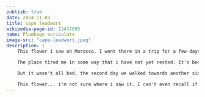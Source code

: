 ```yaml
---
publish: true
date: 2024-11-03
title: cape leadwort
wikipedia-page-id: 12437895
name: Plumbago auriculata
image-src: "cape-leadwort.jpeg"
description: |
    This flower i saw on Morocco. I went there in a trip for a few days and visited Marrakesh. Days after the trip and i'm still not sure what to think of it... i have lots of thoughts about the place and the trip. We had two full days there, excluding the days before and after traveling into and out of the place. The first day we saw the old town, since we were sleeping close to the big square near the medina and that's where we walked. We visited the Bahia Palace and then walked the medina. The second day, we walked to what seemed a more modern side of town, and visited the Yves Saint Laurent museum. 

    The place tired me in some way that i have not yet rested. It's been a week since our going there and i'm still somehow... feeling displaced back home. I'm not sure what malady is this that keeps me out of touch with normal life even having slept and eaten well for days. I guess i must return to work, to feel the coming and going of people and the rhythms of regular life. I hope that's what it is. I admit, the first day in the old city drained me in a particular way, like that of visiting a big fair and needing a good rest the following day away from other people. We were approached so frequently by people who saw us as potential costumers, it eventually dawned on me that i was becoming part of a ritual that was already there for me to walk into. The requesting, the denial, after just one day i felt as trained in telling these sellers "Thanks, but no" (or rather the "merci, mais non", which is probably incorrect) as they might have been in approaching someone they know will most likely rebuke their approach. I suppose those who live there are familiar with this dynamic, or are perhaps not approached lacking our evident look of outsiders. But to me this was very tiring. I was not expecting to be that affected honestly... but i admit it was not easy. That first day we returned to the hotel room for a rest before dinner and i was dreading leaving again and crossing those same streets and knowing how much it would demand of me. 

    But it wasn't all bad, the second day we walked towards another side of the city and it was a much more relaxed day. We walked slowly in uncrowded streets, saw newer and bigger buildings, and i enjoyed what was probably my favorite panna cotta so far. Softly silky cold base with an incredible orange cream. Very good oranges in general! We had an orange juice every morning and it was always a pleasure. Anyway. The whole day revitalized me. Today i appreciate the trip and the places we visited. But i should have chosen a different city honestly, or i will chose a different city next time i visit the country. Maybe Tangier? I've always like the name, and it looks a fair bit more mediterranean. 

    This flower... i'm not sure where i saw it. I can't even recall if it was a tended garden, but from the information i can find about it, it seems like it probably was tended, since there is no information about it growing naturally outside the southern edges of the continent, in Southern Africa. It's really beautiful, with a light hue of blue that looked absolutely stunning in very sunny Morocco. So glad i kept this picture of it. 
---
```


